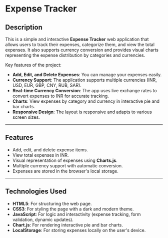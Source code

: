 # Expense Tracker

## Description

This is a simple and interactive **Expense Tracker** web application that allows users to track their expenses, categorize them, and view the total expenses. It also supports currency conversion and provides visual charts representing the expense distribution by categories and currencies.

Key features of the project:
- **Add, Edit, and Delete Expenses**: You can manage your expenses easily.
- **Currency Support**: The application supports multiple currencies (INR, USD, EUR, GBP, CNY, RUB, SAR).
- **Real-time Currency Conversion**: The app uses live exchange rates to convert expenses to INR for accurate tracking.
- **Charts**: View expenses by category and currency in interactive pie and bar charts.
- **Responsive Design**: The layout is responsive and adapts to various screen sizes.

---

## Features

- Add, edit, and delete expense items.
- View total expenses in INR.
- Visual representation of expenses using **Charts.js**.
- Multiple currency support with automatic conversion.
- Expenses are stored in the browser's local storage.

---

## Technologies Used

- **HTML5**: For structuring the web page.
- **CSS3**: For styling the page with a dark and modern theme.
- **JavaScript**: For logic and interactivity (expense tracking, form validation, dynamic updates).
- **Chart.js**: For rendering interactive pie and bar charts.
- **LocalStorage**: For storing expenses locally on the user's device.
